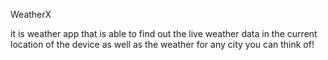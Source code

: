 
WeatherX


it is weather app that is  able to find out the live weather data in the current location of the device as well as the weather for any city you can think of!
